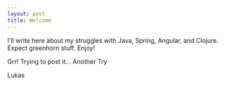 ```yaml
---
layout: post
title: Welcome
---
```


I'll write here about my struggles with Java, Spring, Angular, and Clojure. Expect greenhorn stuff. Enjoy!

Grr! Trying to post it...
Another Try

Lukas
